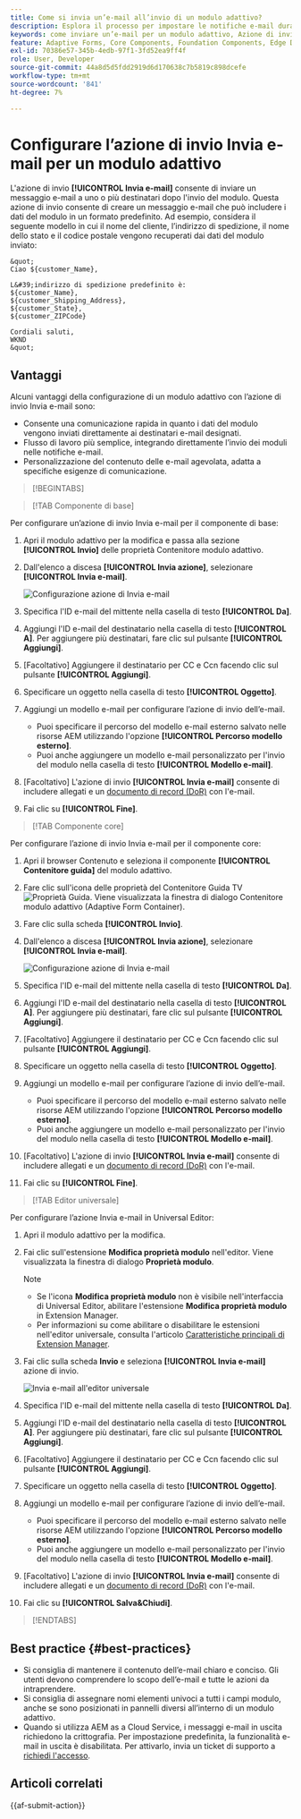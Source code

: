 ```yaml
---
title: Come si invia un’e-mail all’invio di un modulo adattivo?
description: Esplora il processo per impostare le notifiche e-mail durante l’invio di un modulo adattivo.
keywords: come inviare un’e-mail per un modulo adattivo, Azione di invio e-mail, E-mail modulo adattivo, E-mail di invio modulo, Guida all’invio e-mail
feature: Adaptive Forms, Core Components, Foundation Components, Edge Delivery Services
exl-id: 70386e57-345b-4edb-97f1-3fd52ea9ff4f
role: User, Developer
source-git-commit: 44a8d5d5fdd2919d6d170638c7b5819c898dcefe
workflow-type: tm+mt
source-wordcount: '841'
ht-degree: 7%

---
```


# Configurare l’azione di invio Invia e-mail per un modulo adattivo

L&#39;azione di invio **[!UICONTROL Invia e-mail]** consente di inviare un messaggio e-mail a uno o più destinatari dopo l&#39;invio del modulo. Questa azione di invio consente di creare un messaggio e-mail che può includere i dati del modulo in un formato predefinito. Ad esempio, considera il seguente modello in cui il nome del cliente, l’indirizzo di spedizione, il nome dello stato e il codice postale vengono recuperati dai dati del modulo inviato:


    &quot;
    Ciao ${customer_Name},
    
    L&#39;indirizzo di spedizione predefinito è:
    ${customer_Name},
    ${customer_Shipping_Address},
    ${customer_State},
    ${customer_ZIPCode}
    
    Cordiali saluti,
    WKND
    &quot;

## Vantaggi

Alcuni vantaggi della configurazione di un modulo adattivo con l’azione di invio Invia e-mail sono:

* Consente una comunicazione rapida in quanto i dati del modulo vengono inviati direttamente ai destinatari e-mail designati.
* Flusso di lavoro più semplice, integrando direttamente l’invio dei moduli nelle notifiche e-mail.
* Personalizzazione del contenuto delle e-mail agevolata, adatta a specifiche esigenze di comunicazione.

>[!BEGINTABS]

>[!TAB Componente di base]

Per configurare un’azione di invio Invia e-mail per il componente di base:

1. Apri il modulo adattivo per la modifica e passa alla sezione **[!UICONTROL Invio]** delle proprietà Contenitore modulo adattivo.
1. Dall&#39;elenco a discesa **[!UICONTROL Invia azione]**, selezionare **[!UICONTROL Invia e-mail]**.

   ![Configurazione azione di Invia e-mail](/help/forms/assets/send-email-fc.png)

1. Specifica l&#39;ID e-mail del mittente nella casella di testo **[!UICONTROL Da]**.
1. Aggiungi l&#39;ID e-mail del destinatario nella casella di testo **[!UICONTROL A]**. Per aggiungere più destinatari, fare clic sul pulsante **[!UICONTROL Aggiungi]**.
1. [Facoltativo] Aggiungere il destinatario per CC e Ccn facendo clic sul pulsante **[!UICONTROL Aggiungi]**.
1. Specificare un oggetto nella casella di testo **[!UICONTROL Oggetto]**.
1. Aggiungi un modello e-mail per configurare l’azione di invio dell’e-mail.
   * Puoi specificare il percorso del modello e-mail esterno salvato nelle risorse AEM utilizzando l&#39;opzione **[!UICONTROL Percorso modello esterno]**.
   * Puoi anche aggiungere un modello e-mail personalizzato per l&#39;invio del modulo nella casella di testo **[!UICONTROL Modello e-mail]**.
1. [Facoltativo] L&#39;azione di invio **[!UICONTROL Invia e-mail]** consente di includere allegati e un [documento di record (DoR)](generate-document-of-record-core-components.md) con l&#39;e-mail.
1. Fai clic su **[!UICONTROL Fine]**.

>[!TAB Componente core]

Per configurare l’azione di invio Invia e-mail per il componente core:

1. Apri il browser Contenuto e seleziona il componente **[!UICONTROL Contenitore guida]** del modulo adattivo.
1. Fare clic sull&#39;icona delle proprietà del Contenitore Guida TV ![Proprietà Guida](/help/forms/assets/configure-icon.svg). Viene visualizzata la finestra di dialogo Contenitore modulo adattivo (Adaptive Form Container).
1. Fare clic sulla scheda **[!UICONTROL Invio]**.
1. Dall&#39;elenco a discesa **[!UICONTROL Invia azione]**, selezionare **[!UICONTROL Invia e-mail]**.

   ![Configurazione azione di Invia e-mail](/help/forms/assets/send-email-action-configuration.gif)
1. Specifica l&#39;ID e-mail del mittente nella casella di testo **[!UICONTROL Da]**.
1. Aggiungi l&#39;ID e-mail del destinatario nella casella di testo **[!UICONTROL A]**. Per aggiungere più destinatari, fare clic sul pulsante **[!UICONTROL Aggiungi]**.
1. [Facoltativo] Aggiungere il destinatario per CC e Ccn facendo clic sul pulsante **[!UICONTROL Aggiungi]**.
1. Specificare un oggetto nella casella di testo **[!UICONTROL Oggetto]**.
1. Aggiungi un modello e-mail per configurare l’azione di invio dell’e-mail.
   * Puoi specificare il percorso del modello e-mail esterno salvato nelle risorse AEM utilizzando l&#39;opzione **[!UICONTROL Percorso modello esterno]**.
   * Puoi anche aggiungere un modello e-mail personalizzato per l&#39;invio del modulo nella casella di testo **[!UICONTROL Modello e-mail]**.
1. [Facoltativo] L&#39;azione di invio **[!UICONTROL Invia e-mail]** consente di includere allegati e un [documento di record (DoR)](generate-document-of-record-core-components.md) con l&#39;e-mail.
1. Fai clic su **[!UICONTROL Fine]**.

>[!TAB Editor universale]

Per configurare l’azione Invia e-mail in Universal Editor:

1. Apri il modulo adattivo per la modifica.
1. Fai clic sull&#39;estensione **Modifica proprietà modulo** nell&#39;editor.
Viene visualizzata la finestra di dialogo **Proprietà modulo**.

   >[!NOTE]
   >
   > * Se l&#39;icona **Modifica proprietà modulo** non è visibile nell&#39;interfaccia di Universal Editor, abilitare l&#39;estensione **Modifica proprietà modulo** in Extension Manager.
   > * Per informazioni su come abilitare o disabilitare le estensioni nell&#39;editor universale, consulta l&#39;articolo [Caratteristiche principali di Extension Manager](https://developer.adobe.com/uix/docs/extension-manager/feature-highlights/#enablingdisabling-extensions).


1. Fai clic sulla scheda **Invio** e seleziona **[!UICONTROL Invia e-mail]** azione di invio.

   ![Invia e-mail all&#39;editor universale](/help/forms/assets/send-email-ue.png)

1. Specifica l&#39;ID e-mail del mittente nella casella di testo **[!UICONTROL Da]**.
1. Aggiungi l&#39;ID e-mail del destinatario nella casella di testo **[!UICONTROL A]**. Per aggiungere più destinatari, fare clic sul pulsante **[!UICONTROL Aggiungi]**.
1. [Facoltativo] Aggiungere il destinatario per CC e Ccn facendo clic sul pulsante **[!UICONTROL Aggiungi]**.
1. Specificare un oggetto nella casella di testo **[!UICONTROL Oggetto]**.
1. Aggiungi un modello e-mail per configurare l’azione di invio dell’e-mail.
   * Puoi specificare il percorso del modello e-mail esterno salvato nelle risorse AEM utilizzando l&#39;opzione **[!UICONTROL Percorso modello esterno]**.
   * Puoi anche aggiungere un modello e-mail personalizzato per l&#39;invio del modulo nella casella di testo **[!UICONTROL Modello e-mail]**.
1. [Facoltativo] L&#39;azione di invio **[!UICONTROL Invia e-mail]** consente di includere allegati e un [documento di record (DoR)](generate-document-of-record-core-components.md) con l&#39;e-mail.
1. Fai clic su **[!UICONTROL Salva&amp;Chiudi]**.

>[!ENDTABS]

## Best practice {#best-practices}

* Si consiglia di mantenere il contenuto dell’e-mail chiaro e conciso. Gli utenti devono comprendere lo scopo dell’e-mail e tutte le azioni da intraprendere.
* Si consiglia di assegnare nomi elementi univoci a tutti i campi modulo, anche se sono posizionati in pannelli diversi all’interno di un modulo adattivo.
* Quando si utilizza AEM as a Cloud Service, i messaggi e-mail in uscita richiedono la crittografia. Per impostazione predefinita, la funzionalità e-mail in uscita è disabilitata. Per attivarlo, invia un ticket di supporto a [richiedi l&#39;accesso](https://experienceleague.adobe.com/docs/experience-manager-cloud-service/implementing/developing/development-guidelines.html?lang=it#sending-email).

## Articoli correlati

{{af-submit-action}}
